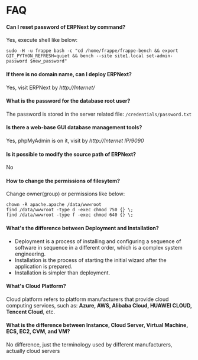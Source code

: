 # FAQ


#### Can I reset password of ERPNext by command?

Yes, execute shell like below:
```shell
sudo -H -u frappe bash -c "cd /home/frappe/frappe-bench && export GIT_PYTHON_REFRESH=quiet && bench --site site1.local set-admin-password $new_password"
```

#### If there is no domain name, can I deploy ERPNext?

Yes, visit ERPNext by *http://Internet/*

#### What is the password for the database root user?

The password is stored in the server related file: `/credentials/password.txt`

#### Is there a web-base GUI database management tools?

Yes, phpMyAdmin is on it, visit by *http://Internet IP/9090*

#### Is it possible to modify the source path of ERPNext?

No

#### How to change the permissions of filesytem?

Change owner(group) or permissions like below:

```shell
chown -R apache.apache /data/wwwroot
find /data/wwwroot -type d -exec chmod 750 {} \;
find /data/wwwroot -type f -exec chmod 640 {} \;
```

#### What's the difference between Deployment and Installation?

- Deployment is a process of installing and configuring a sequence of software in sequence in a different order, which is a complex system engineering.  
- Installation is the process of starting the initial wizard after the application is prepared.  
- Installation is simpler than deployment. 

#### What's Cloud Platform?

Cloud platform refers to platform manufacturers that provide cloud computing services, such as: **Azure, AWS, Alibaba Cloud, HUAWEI CLOUD, Tencent Cloud**, etc.


#### What is the difference between Instance, Cloud Server, Virtual Machine, ECS, EC2, CVM, and VM?

No difference, just the terminology used by different manufacturers, actually cloud servers